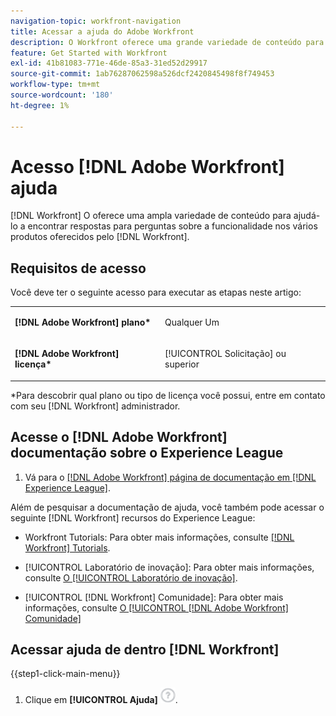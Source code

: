 ```yaml
---
navigation-topic: workfront-navigation
title: Acessar a ajuda do Adobe Workfront
description: O Workfront oferece uma grande variedade de conteúdo para ajudá-lo a encontrar respostas para perguntas sobre a funcionalidade nos vários produtos oferecidos pelo Workfront.
feature: Get Started with Workfront
exl-id: 41b81083-771e-46de-85a3-31ed52d29917
source-git-commit: 1ab76287062598a526dcf2420845498f8f749453
workflow-type: tm+mt
source-wordcount: '180'
ht-degree: 1%

---
```


# Acesso [!DNL Adobe Workfront] ajuda

[!DNL Workfront] O oferece uma ampla variedade de conteúdo para ajudá-lo a encontrar respostas para perguntas sobre a funcionalidade nos vários produtos oferecidos pelo [!DNL Workfront].

## Requisitos de acesso

Você deve ter o seguinte acesso para executar as etapas neste artigo:

<table style="table-layout:auto"> 
 <col> 
 </col> 
 <col> 
 </col> 
 <tbody> 
  <tr> 
   <td role="rowheader"><strong>[!DNL Adobe Workfront] plano*</strong></td> 
   <td> <p>Qualquer Um</p> </td> 
  </tr> 
  <tr> 
   <td role="rowheader"><strong>[!DNL Adobe Workfront] licença*</strong></td> 
   <td> <p>[!UICONTROL Solicitação] ou superior</p> </td> 
  </tr> 
 </tbody> 
</table>

&#42;Para descobrir qual plano ou tipo de licença você possui, entre em contato com seu [!DNL Workfront] administrador.

## Acesse o [!DNL Adobe Workfront] documentação sobre o Experience League

1. Vá para o [[!DNL Adobe Workfront] página de documentação em [!DNL Experience League]](https://experienceleague.adobe.com/docs/workfront/using/home.html?lang=en).

Além de pesquisar a documentação de ajuda, você também pode acessar o seguinte [!DNL Workfront] recursos do Experience League:

* Workfront Tutorials: Para obter mais informações, consulte [[!DNL Workfront] Tutorials](https://experienceleague.adobe.com/docs/workfront-learn/tutorials-workfront/home.html?lang=en).

* [!UICONTROL Laboratório de inovação]: Para obter mais informações, consulte [O [!UICONTROL Laboratório de inovação]](https://experienceleaguecommunities.adobe.com/t5/workfront-ideas/idb-p/workfront-ideas).
* [!UICONTROL [!DNL Workfront] Comunidade]: Para obter mais informações, consulte [O [!UICONTROL [!DNL Adobe Workfront] Comunidade]](https://experienceleaguecommunities.adobe.com/t5/workfront/ct-p/workfront)

## Acessar ajuda de dentro [!DNL Workfront]

{{step1-click-main-menu}}

1. Clique em **[!UICONTROL Ajuda]** ![Ícone da Ajuda](assets/help-icon.png).
